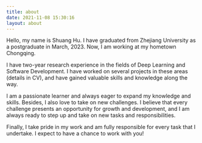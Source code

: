 ```yaml
---
title: about
date: 2021-11-08 15:30:16
layout: about
---
```


Hello, my name is Shuang Hu. I have graduated from Zhejiang University as a postgraduate in March, 2023. Now, I am working at my hometown Chongqing.

I have two-year research experience in the fields of Deep Learning and Software Development. I have worked on several projects in these areas (details in CV), and have gained valuable skills and knowledge along the way.

I am a passionate learner and always eager to expand my knowledge and skills. Besides, I also love to take on new challenges. I believe that every challenge presents an opportunity for growth and development, and I am always ready to step up and take on new tasks and responsibilities.

Finally, I take pride in my work and am fully responsible for every task that I undertake. I expect to have a chance to work with you!